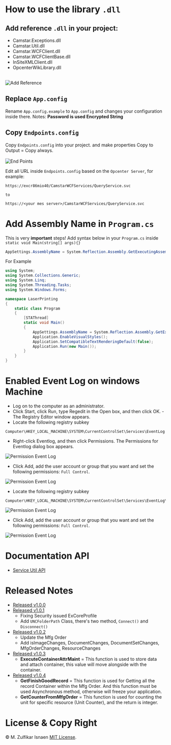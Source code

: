 # How to use the library `.dll`
## Add reference `.dll` in your project:
- Camstar.Exceptions.dll
- Camstar.Util.dll
- Camstar.WCFClient.dll
- Camstar.WCFClientBase.dll
- InSiteXMLClient.dll
- OpcenterWikLibrary.dll </br></br>

![Add Reference](./Images/AddReference1.jpg)

## Replace `App.config`
Rename `App.config.example` to `App.config` and changes your configuration inside there. Notes: **Password is used Encrypted String**

## Copy `Endpoints.config`
Copy `Endpoints.config` into your project. and make properties Copy to Output = Copy always. </br></br>
![End Points](./Images/Endpoints.jpg)

Edit all URL inside `Endpoints.config` based on the `Opcenter Server`, for example:
```
https://excr86mio40/CamstarWCFServices/QueryService.svc

to

https://<your mes server>/CamstarWCFServices/QueryService.svc
```

# Add Assembly Name in `Program.cs`
This is very **important** steps!
Add syntax below in your `Program.cs` inside `static void Main(string[] args){}`
```C#
AppSettings.AssemblyName = System.Reflection.Assembly.GetExecutingAssembly().GetName().Name;
```
For Example
```C#
using System;
using System.Collections.Generic;
using System.Linq;
using System.Threading.Tasks;
using System.Windows.Forms;

namespace LaserPrinting
{
    static class Program
    {
        [STAThread]
        static void Main()
        {
            AppSettings.AssemblyName = System.Reflection.Assembly.GetExecutingAssembly().GetName().Name; // This one, add in your project !!!
            Application.EnableVisualStyles();
            Application.SetCompatibleTextRenderingDefault(false);
            Application.Run(new Main());
        }
    }
}

```

# Enabled Event Log on windows Machine
- Log on to the computer as an administrator.
- Click Start, click Run, type Regedit in the Open box, and then click OK. - The Registry Editor window appears.
- Locate the following registry subkey
```
Computer\HKEY_LOCAL_MACHINE\SYSTEM\CurrentControlSet\Services\EventLog
```
- Right-click Eventlog, and then click Permissions. The Permissions for Eventlog dialog box appears.

![Permission Event Log](./Images/EventLogPermission1.jpg)

- Click Add, add the user account or group that you want and set the following permissions: `Full Control`.

![Permission Event Log](./Images/EventLogPermission2.jpg)

- Locate the following registry subkey
```
Computer\HKEY_LOCAL_MACHINE\SYSTEM\CurrentControlSet\Services\EventLog\Security
```

![Permission Event Log](./Images/EventLogPermission3.jpg)

- Click Add, add the user account or group that you want and set the following permissions: `Full Control`.

![Permission Event Log](./Images/EventLogPermission4.jpg)

# Documentation API
- [Service Util API](./ServiceUtil.md)

# Released Notes
- [Released v1.0.0](https://github.com/ZulfikarOpexcg/OpcenterWikLibraryReleased/releases/tag/v1.0.0) 
- [Released v1.0.1](https://github.com/ZulfikarOpexcg/OpcenterWikLibraryReleased/releases/tag/v1.0.1)  
    - Fixing Security issued ExCoreProfile
    - Add `UNCFolderPath` Class, there's two method, `Connect()` and `Disconnect()`
- [Released v1.0.2](https://github.com/ZulfikarOpexcg/OpcenterWikLibraryReleased/releases/tag/v1.0.2)  
    - Update the Mfg Order
    - Add isImageChanges, DocumentChanges, DocumentSetChanges, MfgOrderChanges, ResourceChanges  
- [Released v1.0.3](https://github.com/ZulfikarOpexcg/OpcenterWikLibraryReleased/releases/tag/v1.0.3)  
    - **ExecuteContainerAttrMaint** = This function is used to store data and attach container, this value will move alongside with the container.
- [Released v1.0.4](https://github.com/ZulfikarOpexcg/OpcenterWikLibraryReleased/releases/tag/v1.0.4)
    - **GetFinishGoodRecord** = This function is used for Getting all the record Container within the Mfg Order. And this function must be used Asynchronous method, otherwise will freeze your application.
    - **GetCounterFromMfgOrder** = This function is used for counting the unit for specific resource (Unit Counter), and the return is integer.
# License & Copy Right
© M. Zulfikar Isnaen [MIT License](LICENSE).